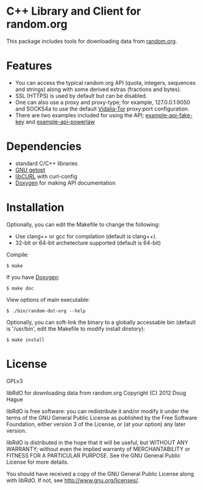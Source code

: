 # C++ Library and Client for random.org
This package includes tools for downloading data from [random.org](https://random.org).

# Features
* You can access the typical random.org API (quota, integers, sequences and strings) along 
with some derived extras (fractions and bytes).
* SSL (HTTPS) is used by default but can be disabled. 
* One can also use a proxy and proxy-type; for example, 127.0.0.1:9050 and SOCKS4a to use the 
default [Vidalia-Tor](https://www.torproject.org/projects/vidalia) proxy:port configuration.
* There are two examples included for using the API; 
[example-api-fake-key](https://github.com/doughague/random-dot-org/blob/master/src/example-api-fake-key.cxx) and 
[example-api-powerlaw](https://github.com/doughague/random-dot-org/blob/master/src/example-api-powerlaw.cxx)

# Dependencies
* standard C/C++ libraries
* [GNU getopt](https://www.gnu.org/software/libc/manual/html_node/Getopt.html)
* [libCURL](http://curl.haxx.se/) with curl-config
* [Doxygen](http://www.stack.nl/~dimitri/doxygen/) for making API documentation

# Installation
Optionally, you can edit the Makefile to change the following:
* Use clang++ or gcc for compilation (default is clang++).
* 32-bit or 64-bit archetecture supported (default is 64-bit)

Compile:

    $ make

If you have [Doxygen](http://www.stack.nl/~dimitri/doxygen/):

    $ make doc

View options of main executable:

    $ ./bin/random-dot-org --help

Optionally, you can soft-link the binary to a globally accessable bin 
(default is '/usr/bin', edit the Makefile to modify install diretory):

	$ make install

# License
GPLv3

libRdO for downloading data from random.org
Copyright (C) 2012 Doug Hague

libRdO is free software: you can redistribute it and/or modify
it under the terms of the GNU General Public License as published by
the Free Software Foundation, either version 3 of the License, or
(at your option) any later version.

libRdO is distributed in the hope that it will be useful,
but WITHOUT ANY WARRANTY; without even the implied warranty of
MERCHANTABILITY or FITNESS FOR A PARTICULAR PURPOSE.  See the
GNU General Public License for more details.

You should have received a copy of the GNU General Public License
along with libRdO.  If not, see <http://www.gnu.org/licenses/>.
